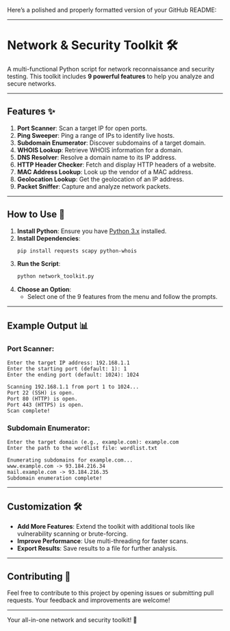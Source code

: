 Here’s a polished and properly formatted version of your GitHub README:

---

# **Network & Security Toolkit** 🛠️

A multi-functional Python script for network reconnaissance and security testing. This toolkit includes **9 powerful features** to help you analyze and secure networks.

---

## **Features** ✨

1. **Port Scanner**: Scan a target IP for open ports.
2. **Ping Sweeper**: Ping a range of IPs to identify live hosts.
3. **Subdomain Enumerator**: Discover subdomains of a target domain.
4. **WHOIS Lookup**: Retrieve WHOIS information for a domain.
5. **DNS Resolver**: Resolve a domain name to its IP address.
6. **HTTP Header Checker**: Fetch and display HTTP headers of a website.
7. **MAC Address Lookup**: Look up the vendor of a MAC address.
8. **Geolocation Lookup**: Get the geolocation of an IP address.
9. **Packet Sniffer**: Capture and analyze network packets.

---

## **How to Use** 🚀

1. **Install Python**: Ensure you have [Python 3.x](https://www.python.org/downloads/) installed.
2. **Install Dependencies**:
   ```bash
   pip install requests scapy python-whois
   ```
3. **Run the Script**:
   ```bash
   python network_toolkit.py
   ```
4. **Choose an Option**:
   - Select one of the 9 features from the menu and follow the prompts.

---

## **Example Output** 📊

### **Port Scanner**:
```
Enter the target IP address: 192.168.1.1
Enter the starting port (default: 1): 1
Enter the ending port (default: 1024): 1024

Scanning 192.168.1.1 from port 1 to 1024...
Port 22 (SSH) is open.
Port 80 (HTTP) is open.
Port 443 (HTTPS) is open.
Scan complete!
```

### **Subdomain Enumerator**:
```
Enter the target domain (e.g., example.com): example.com
Enter the path to the wordlist file: wordlist.txt

Enumerating subdomains for example.com...
www.example.com -> 93.184.216.34
mail.example.com -> 93.184.216.35
Subdomain enumeration complete!
```

---

## **Customization** 🛠️

- **Add More Features**: Extend the toolkit with additional tools like vulnerability scanning or brute-forcing.
- **Improve Performance**: Use multi-threading for faster scans.
- **Export Results**: Save results to a file for further analysis.

---

## **Contributing** 🤝

Feel free to contribute to this project by opening issues or submitting pull requests. Your feedback and improvements are welcome!

---

Your all-in-one network and security toolkit! 🚀
